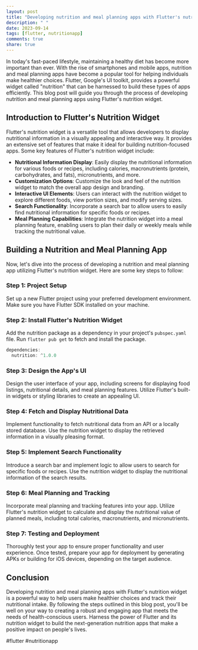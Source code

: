 ```yaml
---
layout: post
title: "Developing nutrition and meal planning apps with Flutter's nutrition widget"
description: " "
date: 2023-09-14
tags: [flutter, nutritionapp]
comments: true
share: true
---
```


In today's fast-paced lifestyle, maintaining a healthy diet has become more important than ever. With the rise of smartphones and mobile apps, nutrition and meal planning apps have become a popular tool for helping individuals make healthier choices. Flutter, Google's UI toolkit, provides a powerful widget called "nutrition" that can be harnessed to build these types of apps efficiently. This blog post will guide you through the process of developing nutrition and meal planning apps using Flutter's nutrition widget.

## Introduction to Flutter's Nutrition Widget

Flutter's nutrition widget is a versatile tool that allows developers to display nutritional information in a visually appealing and interactive way. It provides an extensive set of features that make it ideal for building nutrition-focused apps. Some key features of Flutter's nutrition widget include:

- **Nutritional Information Display**: Easily display the nutritional information for various foods or recipes, including calories, macronutrients (protein, carbohydrates, and fats), micronutrients, and more.
- **Customization Options**: Customize the look and feel of the nutrition widget to match the overall app design and branding.
- **Interactive UI Elements**: Users can interact with the nutrition widget to explore different foods, view portion sizes, and modify serving sizes.
- **Search Functionality**: Incorporate a search bar to allow users to easily find nutritional information for specific foods or recipes.
- **Meal Planning Capabilities**: Integrate the nutrition widget into a meal planning feature, enabling users to plan their daily or weekly meals while tracking the nutritional value.

## Building a Nutrition and Meal Planning App

Now, let's dive into the process of developing a nutrition and meal planning app utilizing Flutter's nutrition widget. Here are some key steps to follow:

### Step 1: Project Setup

Set up a new Flutter project using your preferred development environment. Make sure you have Flutter SDK installed on your machine.

### Step 2: Install Flutter's Nutrition Widget

Add the nutrition package as a dependency in your project's `pubspec.yaml` file. Run `flutter pub get` to fetch and install the package.

```dart
dependencies:
  nutrition: ^1.0.0
```

### Step 3: Design the App's UI

Design the user interface of your app, including screens for displaying food listings, nutritional details, and meal planning features. Utilize Flutter's built-in widgets or styling libraries to create an appealing UI.

### Step 4: Fetch and Display Nutritional Data

Implement functionality to fetch nutritional data from an API or a locally stored database. Use the nutrition widget to display the retrieved information in a visually pleasing format.

### Step 5: Implement Search Functionality

Introduce a search bar and implement logic to allow users to search for specific foods or recipes. Use the nutrition widget to display the nutritional information of the search results.

### Step 6: Meal Planning and Tracking

Incorporate meal planning and tracking features into your app. Utilize Flutter's nutrition widget to calculate and display the nutritional value of planned meals, including total calories, macronutrients, and micronutrients.

### Step 7: Testing and Deployment

Thoroughly test your app to ensure proper functionality and user experience. Once tested, prepare your app for deployment by generating APKs or building for iOS devices, depending on the target audience.

## Conclusion

Developing nutrition and meal planning apps with Flutter's nutrition widget is a powerful way to help users make healthier choices and track their nutritional intake. By following the steps outlined in this blog post, you'll be well on your way to creating a robust and engaging app that meets the needs of health-conscious users. Harness the power of Flutter and its nutrition widget to build the next-generation nutrition apps that make a positive impact on people's lives.

#flutter #nutritionapp
